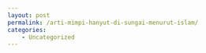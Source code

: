 ```yaml
---
layout: post
permalink: /arti-mimpi-hanyut-di-sungai-menurut-islam/
categories:
    - Uncategorized
---
```


